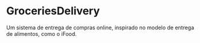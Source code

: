 # GroceriesDelivery
Um sistema de entrega de compras online, inspirado no modelo de entrega de alimentos, como o iFood.
